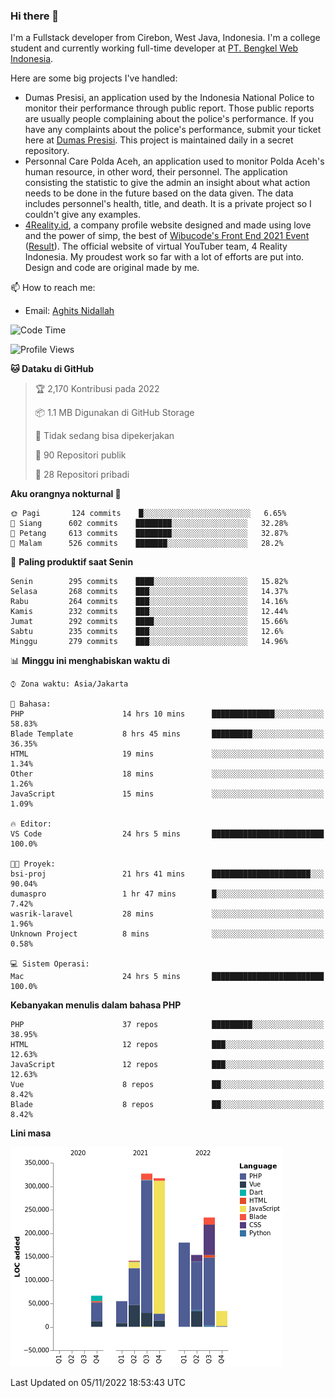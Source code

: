 ### Hi there 👋
I'm a Fullstack developer from Cirebon, West Java, Indonesia. I'm a college student and currently working full-time developer at [PT. Bengkel Web Indonesia](https://github.com/PT-Bengkel-Web-Indonesia).

Here are some big projects I've handled:
- Dumas Presisi, an application used by the Indonesia National Police to monitor their performance through public report. Those public reports are usually people complaining about the police's performance. If you have any complaints about the police's performance, submit your ticket here at [Dumas Presisi](https://dumaspresisi.polri.go.id/dumaspro). This project is maintained daily in a secret repository.
- Personnal Care Polda Aceh, an application used to monitor Polda Aceh's human resource, in other word, their personnel. The application consisting the statistic to give the admin an insight about what action needs to be done in the future based on the data given. The data includes personnel's health, title, and death. It is a private project so I couldn't give any examples.
- [4Reality.id](https://4reality.id), a company profile website designed and made using love and the power of simp, the best of [Wibucode's Front End 2021 Event](https://github.com/wibucode02/submision-event-frontend-2021) ([Result](https://github.com/wibucode02/top-5-pemenang-event-front-end-wibucode-2021)). The official website of virtual YouTuber team, 4 Reality Indonesia. My proudest work so far with a lot of efforts are put into. Design and code are original made by me.

📫 How to reach me:
- Email: [Aghits Nidallah](mailto:yourlovelydev@gmail.com)

<!--START_SECTION:waka-->
![Code Time](http://img.shields.io/badge/Code%20Time-1%2C839%20hrs%2043%20mins-blue)

![Profile Views](http://img.shields.io/badge/Profil%20dilihat-0-blue)

**🐱 Dataku di GitHub** 

> 🏆 2,170 Kontribusi pada 2022
 > 
> 📦 1.1 MB Digunakan di GitHub Storage 
 > 
> 🚫 Tidak sedang bisa dipekerjakan
 > 
> 📜 90 Repositori publik 
 > 
> 🔑 28 Repositori pribadi  
 > 
**Aku orangnya nokturnal 🦉** 

```text
🌞 Pagi       124 commits    █░░░░░░░░░░░░░░░░░░░░░░░░   6.65% 
🌆 Siang      602 commits    ████████░░░░░░░░░░░░░░░░░   32.28% 
🌃 Petang     613 commits    ████████░░░░░░░░░░░░░░░░░   32.87% 
🌙 Malam      526 commits    ███████░░░░░░░░░░░░░░░░░░   28.2%

```
📅 **Paling produktif saat Senin** 

```text
Senin        295 commits    ████░░░░░░░░░░░░░░░░░░░░░   15.82% 
Selasa       268 commits    ███░░░░░░░░░░░░░░░░░░░░░░   14.37% 
Rabu         264 commits    ███░░░░░░░░░░░░░░░░░░░░░░   14.16% 
Kamis        232 commits    ███░░░░░░░░░░░░░░░░░░░░░░   12.44% 
Jumat        292 commits    ████░░░░░░░░░░░░░░░░░░░░░   15.66% 
Sabtu        235 commits    ███░░░░░░░░░░░░░░░░░░░░░░   12.6% 
Minggu       279 commits    ███░░░░░░░░░░░░░░░░░░░░░░   14.96%

```


📊 **Minggu ini menghabiskan waktu di** 

```text
⌚︎ Zona waktu: Asia/Jakarta

💬 Bahasa: 
PHP                      14 hrs 10 mins      ██████████████░░░░░░░░░░░   58.83% 
Blade Template           8 hrs 45 mins       █████████░░░░░░░░░░░░░░░░   36.35% 
HTML                     19 mins             ░░░░░░░░░░░░░░░░░░░░░░░░░   1.34% 
Other                    18 mins             ░░░░░░░░░░░░░░░░░░░░░░░░░   1.26% 
JavaScript               15 mins             ░░░░░░░░░░░░░░░░░░░░░░░░░   1.09%

🔥 Editor: 
VS Code                  24 hrs 5 mins       █████████████████████████   100.0%

🐱‍💻 Proyek: 
bsi-proj                 21 hrs 41 mins      ██████████████████████░░░   90.04% 
dumaspro                 1 hr 47 mins        █░░░░░░░░░░░░░░░░░░░░░░░░   7.42% 
wasrik-laravel           28 mins             ░░░░░░░░░░░░░░░░░░░░░░░░░   1.96% 
Unknown Project          8 mins              ░░░░░░░░░░░░░░░░░░░░░░░░░   0.58%

💻 Sistem Operasi: 
Mac                      24 hrs 5 mins       █████████████████████████   100.0%

```

**Kebanyakan menulis dalam bahasa PHP** 

```text
PHP                      37 repos            █████████░░░░░░░░░░░░░░░░   38.95% 
HTML                     12 repos            ███░░░░░░░░░░░░░░░░░░░░░░   12.63% 
JavaScript               12 repos            ███░░░░░░░░░░░░░░░░░░░░░░   12.63% 
Vue                      8 repos             ██░░░░░░░░░░░░░░░░░░░░░░░   8.42% 
Blade                    8 repos             ██░░░░░░░░░░░░░░░░░░░░░░░   8.42%

```


**Lini masa**

![Chart not found](https://raw.githubusercontent.com/NikarashiHatsu/NikarashiHatsu/master/charts/bar_graph.png) 


 Last Updated on 05/11/2022 18:53:43 UTC
<!--END_SECTION:waka-->
